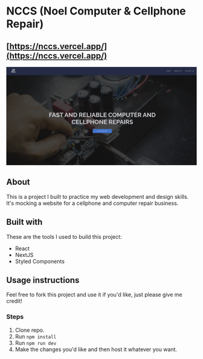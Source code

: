 # NCCS (Noel Computer & Cellphone Repair)
## [https://nccs.vercel.app/](https://nccs.vercel.app/)

![image](public/images/nccspreview.png)

## About
This is a project I built to practice my web development and design skills. It's mocking a website for a cellphone and computer repair business.

## Built with
These are the tools I used to build this project:
- React
- NextJS
- Styled Components

## Usage instructions
Feel free to fork this project and use it if you'd like, just please give me credit!

### Steps
1. Clone repo.
2. Run `npm install`
3. Run `npm run dev`
4. Make the changes you'd like and then host it whatever you want.